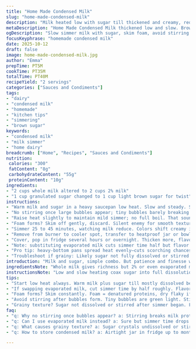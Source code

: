 ```yaml
---
title: "Home Made Condensed Milk"
slug: "home-made-condensed-milk"
description: "Milk heated low with sugar till thickened and creamy, reduced by half. Simmer gently, no stirring once bubbles form to avoid breaking mix. Foam skimmed off, cooled in jar. Refrigerate to thicken fully, lasts a month covered. Uses heat control and visual cues over strict time. Substitute evaporated milk for speed or honey for sugar twist, but watch caramelizing. Textural changes key, from watery to velvety cream. Great backup if no canned on hand."
metaDescription: "Home Made Condensed Milk thickened low and slow. Brown sugar twist option, honey substitute warns burn risk. Foam skimming, visual cues key. Refrigerate for finish."
ogDescription: "Slow simmer milk with sugar, skim foam, avoid stirring once bubbles show. Brown sugar or honey swaps work but watch caramel notes. Cool, chill, thicken slowly."
focusKeyphrase: "homemade condensed milk"
date: 2025-10-12
draft: false
image: home-made-condensed-milk.jpg
author: "Emma"
prepTime: PT5M
cookTime: PT35M
totalTime: PT40M
recipeYield: "2 servings"
categories: ["Sauces and Condiments"]
tags:
- "dairy"
- "condensed milk"
- "homemade"
- "kitchen tips"
- "simmering"
- "brown sugar"
keywords:
- "condensed milk"
- "milk simmer"
- "home dairy"
breadcrumb: ["Home", "Recipes", "Sauces and Condiments"]
nutrition: 
 calories: "300"
 fatContent: "8g"
 carbohydrateContent: "55g"
 proteinContent: "10g"
ingredients:
- "2 cups whole milk altered to 2 cups 2% milk"
- "1 cup granulated sugar changed to 1 cup light brown sugar for twist"
instructions:
- "Warm milk and sugar in a heavy saucepan low heat. Slow and steady. Sugar must dissolve or risk grainy texture."
- "No stirring once large bubbles appear; tiny bubbles barely breaking the surface, teasing simmer stage."
- "Raise heat slightly to maintain mild simmer; no full boil. That sound shifts from gentle hiss to steady bubbling. Resist stirring or mix breaks, curdling risk."
- "Foam forms? Skim off gently, discard. Silent enemy for smooth texture. Avoid scraping sides—sugar crystals hide there, act like traps."
- "Simmer 25 to 45 minutes, watching milk reduce. Colors shift creamy ivory to pale caramel. Texture thickens but don't expect canned thickness now; cooling finishes job."
- "Remove from burner to cooler spot, transfer to heatproof jar or bowl. Let cool fully room temp. Patience here matters for texture development."
- "Cover, pop in fridge several hours or overnight. Thicken more, flavors mature. If sealed, lasts up to a month, no funky smells or mold."
- "Note: substituting evaporated milk cuts simmer time half but flavor less rich. Honey swap adds depth but watch burn risk at simmer start."
- "Pro tip: heavy-bottom pans spread heat evenly—cuts scorching chances. Avoid sharp quick stirs; risk curdle. Use wide pan to shorten simmer time via surface evaporation."
- "Troubleshoot if grainy: Likely sugar not fully dissolved or stirred during bubbles. Fix by gently reheating and skimming foam, no stirring."
introduction: "Milk and sugar, simple combo. But patience and finesse win here. Start low heat. Sugar needs coaxing to dissolve without rushing. Once simmer bubbles shyly appear, stop stirring or blend flees, texture wrecked. That simmer sound, whispering bubbles, tells all. Foam? Skim it off — the enemy of silkiness. Watch thickening not by strict minutes but by eye and feel — creamy, reduced by half, soft glow of caramelizing milk. Cool down alone room temp. Refrigerate, firming thicker and rounding tastes. Whole or 2%, sugar or brown sugar, tweaks its character. Homemade condensed milk, a kitchen staple when canned gone awry. I’ve burned, skimmed, tested, and found this dance essential."
ingredientsNote: "Whole milk gives richness but 2% or even evaporated milk works, adjusting simmer time respectively. Brown sugar adds molasses warmth, swapping straight sugar for more depth but watch caramel notes. Honey viable but burns easier, so lower heat advised. Heavy-bottom pan critical—thick metal spreads heat, stops quick scorch; enamel or stainless steel okay. Avoid thin pans or cheap nonstick, uneven heating means stuck solids. Sugar must fully dissolve before simmer, or gritty texture follows, learning from past grainy fails. Avoid stirring after tiny bubbles show; mixing curdles. If foam forms, skim—discard or saved for coffee topping if brave. Beware stubborn sugar crystals at pan edges; avoid scraping them in, they crash smoothness. Cover jar airtight to avoid fridge odors and extends fridge life to a month."
instructionsNote: "Low and slow heating coax sugar into full dissolution. High heat is the enemy—bubbling has to just whisper, not roar. Stirring after bubbles start? That’s a rookie move; the dairy proteins rebel, clump, break texture. Foam forms as milk proteins denature—skim immediately or risk gritty consistency; a skimmer spoon or ladle edge works well. Avoid side-scraping; sugar crystals lurk and trigger graininess. Simmer duration’s a guideline — watch the mixture reduce, shift color to creamy ivory or soft caramel. Thickness increases once cooling; don’t panic if still runny hot. Once done, cool in heatproof jar away from drafts; cooling temperature affects thickening pace. Refrigerate fully for that signature viscosity. Rushing or skipping cooling equals runny condensed milk. Keep well-covered to avoid fridge contamination or drying out. Adapt heat to pan, stove quirks; no one size fits all. Experience teaches bubble sounds and visual cues best."
tips:
- "Start low heat always. Warm milk plus sugar till mostly dissolved before simmer. Any grainy bits come from sugar crystals not melted. No rush here. Watch for tiny bubbles—those are your cue to stop stirring. Stirring later breaks dairy proteins. Results? Clumpy, curdled mess almost instant. Skim foam right away. Foam roughens texture. Use ladle edge or fine spoon. Don’t scrape pan sides. Sugar hides there — scraping traps crystals back in mix causing grittiness."
- "If swapping evaporated milk, cut simmer time by half roughly. Flavor less rich though. Honey adds depth but scorch risk jumps high early simmer. Reduce heat slower. Honey burns faster than sugar, darkens quick. Brown sugar swap? Adds molasses warmth, color shifts darker caramel faster. Adjust heat accordingly. Heavy-bottom pan mandatory. Thin pans scorch quickly unevenly. Thick metals distribute heat slow and steady. Avoid cheap nonstick or enamel with thin base. Your eyes, nose tell doneness better than timers."
- "Foam forms? Skim constantly. Foam = denatured proteins, dry flaky if left in. Skim or texture shifts gritty. Timing matters. Simmer 25 to 45 minutes, depends on milk quality and stove. Watch color, creamy ivory shifts to pale caramel gently. Texture indicated by sheen, thickness, slow reduction. Hot mix looks runny but thickens as cools. Don’t panic. Pour into heatproof jar off burner. Cool away from draft. Room temp cool sets thickening pace. Refrigerate fully hours plus. Overnight best."
- "Avoid stirring after bubbles form. Tiny bubbles are green light. Stir post bubbles? Mix breaks, proteins clump, curdle risk. Sounds shift from hiss to steady bubbling. That sound tells you simmer level. Mild simmer only. No full boil. Boil robs moisture too fast, scorches pan carbs. Wide pan speeds evaporation via surface area. Cuts simmer time some. But watch heat balance. Sound and appearance beat timers every time."
- "Grainy texture? Sugar not dissolved or stirred after simmer began. Fix by gently reheating, skim foam again. No stirring! If foam returns, keep skimming. Side sugar crystals lurking, clean edges carefully but avoid scraping crystal buildup into pot. If stuck, wipe with damp cloth off heat. Cover jar airtight in fridge. Prevents drying out or fridge smells. Keeps up to month sealed, no mush or sour notes. Patience beats heat in condensed milk making."
faq:
- "q: Why no stirring once bubbles appear? a: Stirring breaks milk proteins. Texture breaks down, clumps form quick. Tiny bubbles signal simmer stage. Stir then means curdle risk jumps. Foam forms from denatured proteins, stirring disrupts delicate balance. Foam removal helps smoothness."
- "q: Can I use evaporated milk instead? a: Sure but simmer time drops by half. Flavor depth lessened though. Evaporated pre-cooked concentrated milk - less cooking needed. Honey swaps work too but burns easier early on. Reduce heat, watch closely."
- "q: What causes grainy texture? a: Sugar crystals undissolved or stirred too late. Foam left in makes gritty feel too. Fix by reheating gently, skimming foam carefully. Avoid scraping pan edges - sugar crystals hide, ruin smoothness."
- "q: How to store condensed milk? a: Airtight jar in fridge up to month. Cover to stop drying out, fridge smells. Can freeze but affects texture. Room temp no good after cooking stops. Cool fully before fridge. Use within time frame for best texture and flavor."

---
```

